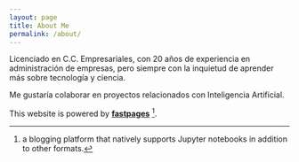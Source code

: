 ```yaml
---
layout: page
title: About Me
permalink: /about/
---
```



Licenciado en C.C. Empresariales, con 20 años de experiencia en administración de empresas, pero siempre con la inquietud de aprender más sobre tecnología y ciencia.

Me gustaría colaborar en proyectos relacionados con Inteligencia Artificial.





This website is powered by **[fastpages](https://github.com/fastai/fastpages)** [^1].

[^1]:a blogging platform that natively supports Jupyter notebooks in addition to other formats.
